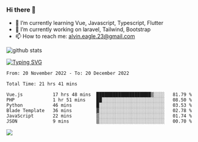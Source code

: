 ### Hi there 👋
- 🌱 I’m currently learning Vue, Javascript, Typescript, Flutter
- 🔭 I’m currently working on laravel, Tailwind, Bootstrap
- 📫 How to reach me: alvin.eagle.23@gmail.com



![github stats](https://github-readme-stats.vercel.app/api?username=alvnfaiz&show_icons=true)


[![Typing SVG](http://readme-typing-svg.herokuapp.com?font=Montserrat&color=%2336BCF7&duration=4000&center=true&lines=Alvin+Faiz;Fullstack+Developer;PHP%2C+Java%2C+Javascript%2C+Python;Laravel%2C+Vue%202%2C+Tailwind%2C+Bootstrap)](https://git.io/typing-svg)

<!--[![Alvnfaiz wakatime stats](https://github-readme-stats.vercel.app/api/wakatime?username=alvnfaiz&layout=compact&theme=dracula)](https://github.com/anuraghazra/github-readme-stats)

<!--START_SECTION:waka-->

```text
From: 20 November 2022 - To: 20 December 2022

Total Time: 21 hrs 41 mins

Vue.js           17 hrs 48 mins  ████████████████████▒░░░░   81.79 %
PHP              1 hr 51 mins    ██░░░░░░░░░░░░░░░░░░░░░░░   08.50 %
Python           46 mins         █░░░░░░░░░░░░░░░░░░░░░░░░   03.53 %
Blade Template   36 mins         ▓░░░░░░░░░░░░░░░░░░░░░░░░   02.78 %
JavaScript       22 mins         ▒░░░░░░░░░░░░░░░░░░░░░░░░   01.74 %
JSON             9 mins          ▒░░░░░░░░░░░░░░░░░░░░░░░░   00.70 %
```

<!--END_SECTION:waka-->

  <!-- Change the `github-readme-stats.anuraghazra1.vercel.app` to `github-readme-stats.vercel.app`  -->
  <img align="center" src="https://github-readme-stats.anuraghazra1.vercel.app/api/top-langs/?username=alvnfaiz&layout=compact" />
<!--
**alvnfaiz/alvnfaiz** is a ✨ _special_ ✨ repository because its `README.md` (this file) appears on your GitHub profile.

Here are some ideas to get you started:

- 🔭 I’m currently working on ...
- 🌱 I’m currently learning ...
- 👯 I’m looking to collaborate on ...
- 🤔 I’m looking for help with ...
- 💬 Ask me about ...
- 📫 How to reach me: ...
- 😄 Pronouns: ...
- ⚡ Fun fact: ...
-->

